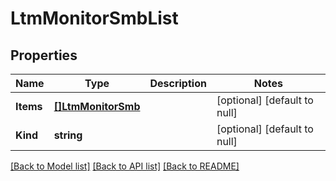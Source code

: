 # LtmMonitorSmbList

## Properties
Name | Type | Description | Notes
------------ | ------------- | ------------- | -------------
**Items** | [**[]LtmMonitorSmb**](ltm_monitor_smb.md) |  | [optional] [default to null]
**Kind** | **string** |  | [optional] [default to null]

[[Back to Model list]](../README.md#documentation-for-models) [[Back to API list]](../README.md#documentation-for-api-endpoints) [[Back to README]](../README.md)


